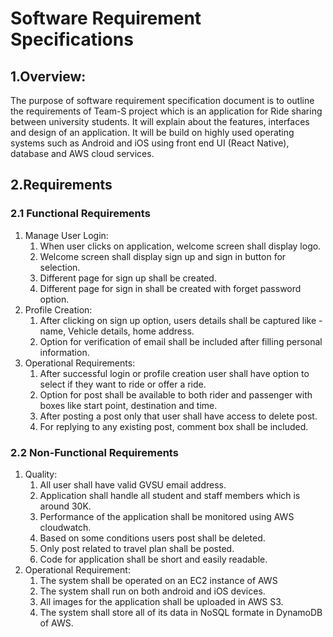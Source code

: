 # Software Requirement Specifications
## 1.Overview:
The purpose of software requirement specification document is to outline the requirements of Team-S project which is an application for Ride sharing between university students. It will explain about the features, interfaces and design of an application. It will be build on highly used operating systems such as Android and iOS using front end UI (React Native), database and AWS cloud services.


## 2.Requirements
### 2.1 Functional Requirements
1. Manage User Login:
    1. When user clicks on application, welcome screen shall display logo.
    2. Welcome screen shall display sign up and sign in button for selection. 
    3. Different page for sign up shall be created.
    4. Different page for sign in shall be created with forget password option.
2. Profile Creation:
    1. After clicking on sign up option, users details shall be captured like - name, Vehicle details, home address.
    2. Option for verification of email shall be included after filling personal information. 
3. Operational Requirements:
    1. After successful login or profile creation user shall have option to select if they want to ride or offer a ride.
    2. Option for post shall be available to both rider and passenger with boxes like start point, destination and time.
    3. After posting a post only that user shall have access to delete post.
    4. For replying to any existing post, comment box shall be included.
    

### 2.2 Non-Functional Requirements
1. Quality:
    1. All user shall have valid GVSU email address.
    2. Application shall handle all student and staff members which is around 30K.
    3. Performance of the application shall be monitored using AWS cloudwatch.
    4. Based on some conditions users post shall be deleted.
    5. Only post related to travel plan shall be posted.
    6. Code for application shall be short and easily readable.
2. Operational Requirement:
    1. The system shall be operated on an EC2 instance of AWS
    2. The system shall run on both android and iOS devices.
    3. All images for the application shall be uploaded in AWS S3.
    4. The system shall store all of its data in NoSQL formate in DynamoDB of AWS.
    
